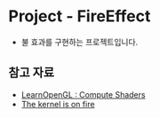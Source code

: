 # Project - FireEffect
- 불 효과를 구현하는 프로젝트입니다.

## 참고 자료
- [LearnOpenGL : Compute Shaders](https://learnopengl.com/Guest-Articles/2022/Compute-Shaders/Introduction)
- [The kernel is on fire](https://hugopeters.me/posts/8/)